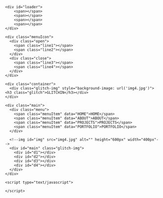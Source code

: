 <!DOCTYPE html>
<html lang="en" dir="ltr">
  <head>
    <meta charset="utf-8">
    <meta name="viewport" content="width=device-width, initial-scale=1.0">
    <title>Glitch Menu</title>
    <link rel="stylesheet" href="master.css">
    <link rel="stylesheet" href="split.css">
    <link rel="stylesheet" href="glitchin.css">
    <link rel="stylesheet" href="loader.css">
    <link rel="stylesheet" href="glitch_text.css">
    <script src="jquery-1.10.2.min.js"></script>
    <script src="https://code.jquery.com/jquery-3.3.1.js">  </script>
    <script src="mgGlitch.min.js">  </script>
    <script src="style.js"></script>
  </head>
  <body>

    <div id="loader">
        <span></span>
        <span></span>
        <span></span>
        <span></span>
    </div>

    <div class="menuIcon">
      <div class="open">
        <span class="line1"></span>
        <span class="line2"></span>
      </div>
      <div class="close">
        <span class="line3"></span>
        <span class="line4"></span>
      </div>
    </div>

    <div class="container">
      <div class="glitch-img" style="background-image: url('img4.jpg')"><h3 class="glitch">GLITCHIN</h3></div>
    </div>

    <div class="main">
      <div class="menu">
        <span class="menuItem" data="HOME">HOME</span>
        <span class="menuItem" data="ABOUT">ABOUT</span>
        <span class="menuItem" data="PROJECTS">PROJECTS</span>
        <span class="menuItem" data="PORTFOLIO">PORTFOLIO</span>
      </div>

      <!--img id="img" src="img4.jpg" alt="" height="600px" width="400px"-->
      <div id="main" class="glitch-img">
        <div id="d1"></div>
        <div id="d2"></div>
        <div id="d3"></div>
        <div id="d4"></div>
      </div>
    </div>

    <script type="text/javascript">

    </script>

  </body>
</html>

